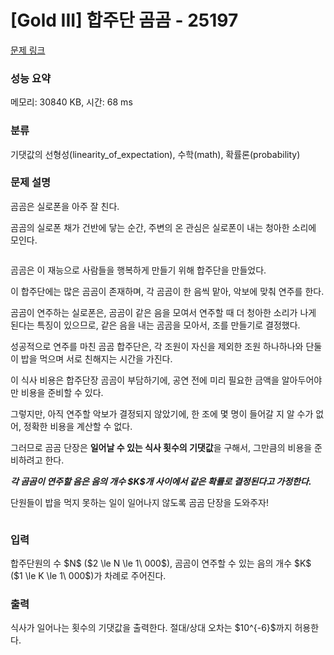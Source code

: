 # [Gold III] 합주단 곰곰 - 25197 

[문제 링크](https://www.acmicpc.net/problem/25197) 

### 성능 요약

메모리: 30840 KB, 시간: 68 ms

### 분류

기댓값의 선형성(linearity_of_expectation), 수학(math), 확률론(probability)

### 문제 설명

<p>곰곰은 실로폰을 아주 잘 친다.</p>

<p>곰곰의 실로폰 채가 건반에 닿는 순간, 주변의 온 관심은 실로폰이 내는 청아한 소리에 모인다.</p>

<p style="text-align: center;"><img alt="" src=""></p>

<p>곰곰은 이 재능으로 사람들을 행복하게 만들기 위해 합주단을 만들었다.</p>

<p>이 합주단에는 많은 곰곰이 존재하며, 각 곰곰이 한 음씩 맡아, 악보에 맞춰 연주를 한다.</p>

<p>곰곰이 연주하는 실로폰은, 곰곰이 같은 음을 모여서 연주할 때 더 청아한 소리가 나게 된다는 특징이 있으므로, 같은 음을 내는 곰곰을 모아서, 조를 만들기로 결정했다.</p>

<p>성공적으로 연주를 마친 곰곰 합주단은, 각 조원이 자신을 제외한 조원 하나하나와 단둘이 밥을 먹으며 서로 친해지는 시간을 가진다.</p>

<p>이 식사 비용은 합주단장 곰곰이 부담하기에, 공연 전에 미리 필요한 금액을 알아두어야만 비용을 준비할 수 있다.</p>

<p>그렇지만, 아직 연주할 악보가 결정되지 않았기에, 한 조에 몇 명이 들어갈 지 알 수가 없어, 정확한 비용을 계산할 수 없다.</p>

<p>그러므로 곰곰 단장은 <strong>일어날 수 있는 식사 횟수의 기댓값</strong>을 구해서, 그만큼의 비용을 준비하려고 한다.</p>

<p><strong><em>각 곰곰이 연주할 음은 음의 개수 $K$개 사이에서 같은 확률로 결정된다고 가정한다.</em></strong></p>

<p>단원들이 밥을 먹지 못하는 일이 일어나지 않도록 곰곰 단장을 도와주자!</p>

<p style="text-align: center;"><img alt="" src=""></p>

### 입력 

 <p>합주단원의 수 $N$ ($2 \le N \le 1\ 000$), 곰곰이 연주할 수 있는 음의 개수 $K$ ($1 \le K \le 1\ 000$)가 차례로 주어진다.</p>

### 출력 

 <p>식사가 일어나는 횟수의 기댓값을 출력한다. 절대/상대 오차는 $10^{-6}$까지 허용한다.</p>

